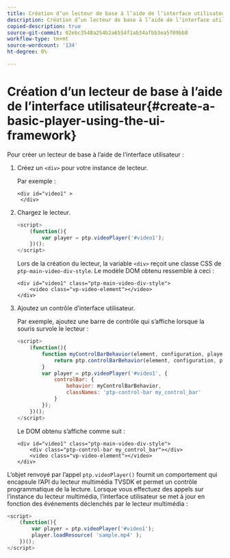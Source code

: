 ```yaml
---
title: Création d’un lecteur de base à l’aide de l’interface utilisateur
description: Création d’un lecteur de base à l’aide de l’interface utilisateur
copied-description: true
source-git-commit: 02ebc3548a254b2a6554f1ab34afbb3ea5f09bb8
workflow-type: tm+mt
source-wordcount: '134'
ht-degree: 0%

---
```


# Création d’un lecteur de base à l’aide de l’interface utilisateur{#create-a-basic-player-using-the-ui-framework}

Pour créer un lecteur de base à l’aide de l’interface utilisateur :

1. Créez un `<div>` pour votre instance de lecteur.

   Par exemple :

   ```
   <div id="video1" > 
    </div>
   ```

1. Chargez le lecteur.

   ```js
   <script> 
       (function(){ 
           var player = ptp.videoPlayer('#video1'); 
       })(); 
   </script>
   ```

   Lors de la création du lecteur, la variable `<div>` reçoit une classe CSS de `ptp-main-video-div-style`. Le modèle DOM obtenu ressemble à ceci :

   ```
   <div id="video1" class="ptp-main-video-div-style"> 
       <video class="vp-video-element"></video> 
   </div>
   ```

1. Ajoutez un contrôle d’interface utilisateur.

   Par exemple, ajoutez une barre de contrôle qui s’affiche lorsque la souris survole le lecteur :

   ```js
   <script> 
       (function(){ 
           function myControlBarBehavior(element, configuration, player) { 
               return ptp.controlBarBehavior(element, configuration, player); 
           } 
           var player = ptp.videoPlayer('#video1', { 
               controlBar: { 
                   behavior: myControlBarBehavior, 
                   classNames: 'ptp-control-bar my_control_bar' 
               } 
           }); 
       })(); 
   </script>
   ```

   Le DOM obtenu s’affiche comme suit :

   ```
   <div id="video1" class="ptp-main-video-div-style"> 
       <div class="ptp-control-bar my_control_bar"></div> 
       <video class="vp-video-element"></video> 
   </div>
   ```

L’objet renvoyé par l’appel `ptp.videoPlayer()` fournit un comportement qui encapsule l’API du lecteur multimédia TVSDK et permet un contrôle programmatique de la lecture. Lorsque vous effectuez des appels sur l’instance du lecteur multimédia, l’interface utilisateur se met à jour en fonction des événements déclenchés par le lecteur multimédia :

```js
<script> 
    (function(){ 
        var player = ptp.videoPlayer('#video1'); 
        player.loadResource( 'sample.mp4' ); 
    })(); 
</script>
```
